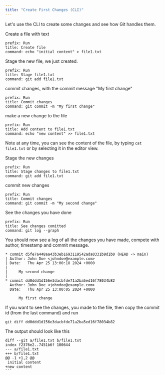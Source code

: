 ```yaml
---
title: "Create First Changes (CLI)"
---
```


Let's use the CLI to create some changes and see how Git handles them.

Create a file with text
```terminal:execute
prefix: Run
title: Create file
command: echo "initial content" > file1.txt
```

Stage the new file, we just created.
```terminal:execute
prefix: Run
title: Stage file1.txt
command: git add file1.txt
```

commit changes, with the commit message "My first change"
```terminal:execute
prefix: Run
title: Commit changes
command: git commit -m "My first change"
```

make a new change to the file
```terminal:execute
prefix: Run
title: Add content to file1.txt
command: echo "new content" >> file1.txt
```

Note at any time, you can see the content of the file, by typing `cat file1.txt` or by selecting it in the editor view.

Stage the new changes
```terminal:execute
prefix: Run
title: Stage changes to file1.txt
command: git add file1.txt
```

commit new changes
```terminal:execute
prefix: Run
title: Commit changes
command: git commit -m "My second change"
```

See the changes you have done
```terminal:execute
prefix: Run
title: See changes comitted
command: git log --graph
```

You should now see a log of all the changes you have made, compete with author, timestamp and commit message.
```
* commit d5fe7a448aa43b3eb1693119542ada0331b9d1b0 (HEAD -> main)
| Author: John Doe <johndoe@example.com>
| Date:   Thu Apr 25 13:00:18 2024 +0000
| 
|     My second change
| 
* commit dd0ddd1d156e3dacbfde71a2ba5ed16f78034b82
  Author: John Doe <johndoe@example.com>
  Date:   Thu Apr 25 13:00:05 2024 +0000
  
      My first change
```

If you want to see the changes, you made to the file, then copy the commit id (from the last command) and run
```
git diff dd0ddd1d156e3dacbfde71a2ba5ed16f78034b82
```
The output should look like this
````
diff --git a/file1.txt b/file1.txt
index f2376e2..7451b6f 100644
--- a/file1.txt
+++ b/file1.txt
@@ -1 +1,2 @@
 initial content
+new content
```